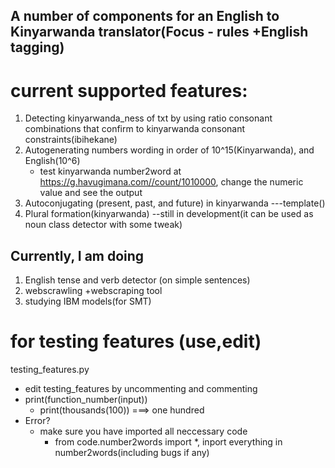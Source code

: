 ## A number of components for an English to Kinyarwanda translator(Focus - rules +English tagging)

# current supported features:

1. Detecting kinyarwanda_ness of txt by using ratio consonant combinations that confirm to kinyarwanda consonant constraints(ibihekane)
2. Autogenerating numbers wording in order of 10^15(Kinyarwanda), and English(10^6)
	+ test kinyarwanda number2word at <https://g.havugimana.com//count/1010000>, change the numeric value and see the output
3. Autoconjugating (present, past, and future) in kinyarwanda ---template()
4. Plural formation(kinyarwanda) --still in development(it can be used as noun class detector with some tweak)

## Currently, I am doing 

1. English tense and verb detector (on simple sentences)
2. webscrawling +webscraping tool
3. studying IBM models(for SMT)

# for testing features (use,edit)

testing_features.py
+ edit testing_features by uncommenting and commenting
+ print(function_number(input))
	+ print(thousands(100)) ===> one hundred 
+ Error?
	+ make sure you have imported all neccessary code
		+ from code.number2words import *, inport everything in number2words(including bugs if any)



